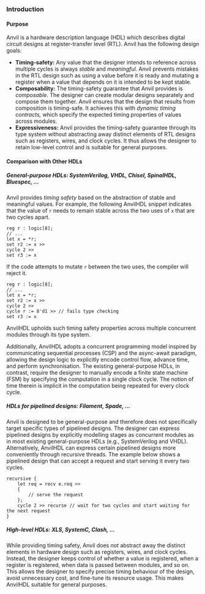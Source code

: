 ### Introduction

#### Purpose

Anvil is a hardware description language (HDL) which
describes digital circuit designs at register-transfer level (RTL).
Anvil has the following design goals:

- **Timing-safety:** Any value that the designer intends to reference across multiple
    cycles is always _stable_ and _meaningful._ Anvil prevents mistakes in the RTL design
    such as using a value before it is ready and mutating a register when a value that
    depends on it is intended to be kept stable.
- **Composability:** The timing-safety guarantee that Anvil provides is _composable._
    The designer can create modular designs separately and compose them together.
    Anvil ensures that the design that results from composition is timing-safe.
    It achieves this with _dynamic timing contracts,_ which specify the expected timing
    properties of values across modules.
- **Expressiveness:** Anvil provides the timing-safety guarantee through its type system without abstracting
    away distinct elements of RTL designs such as registers, wires, and clock cycles.
    It thus allows the designer to retain low-level control and
    is suitable for general purposes.

#### Comparison with Other HDLs

##### General-purpose HDLs: SystemVerilog, VHDL, Chisel, SpinalHDL, Bluespec, ...

Anvil provides _timing safety_ based on
the abstraction of stable and meaningful values.
For example, the following
AnvilHDL snippet indicates that the value of `r` needs to remain stable
across the two uses of `x` that are two cycles apart.

```
reg r : logic[8];
// ...
let x = *r;
set r2 := x >>
cycle 2 >>
set r3 := x
```

If the code attempts to mutate `r` between the two uses, the compiler will reject it.

```
reg r : logic[8];
// ...
let x = *r;
set r2 := x >>
cycle 2 >>
cycle r := 8'd1 >> // fails type checking
set r3 := x
```

AnvilHDL upholds such timing safety properties across multiple concurrent modules
through its type system.

Additionally, AnvilHDL adopts a concurrent programming model inspired by
communicating sequential processes (CSP) and the async-await paradigm, allowing
the design logic to explicitly encode control flow, advance time, and perform
synchronisation. The existing general-purpose HDLs, in contrast, require the designer
to manually encode a finite state machine (FSM) by specifying the computation
in a single clock cycle. The notion of time therein is implicit in the computation
being repeated for every clock cycle.

##### HDLs for pipelined designs: Filament, Spade, ...

Anvil is designed to be general-purpose and
therefore does not specifically target specific types of pipelined designs.
The designer can express pipelined designs by explicitly modelling stages as
concurrent modules as in most existing general-purpose HDLs (e.g., SystemVerilog
and VHDL). Alternatively, AnvilHDL can express certain pipelined
designs more conveniently through recursive threads. The example below shows
a pipelined design that can accept a request and start serving it every two cycles.

```
recursive {
    let req = recv e.req >>
    {
        // serve the request
    };
    cycle 2 >> recurse // wait for two cycles and start waiting for the next request
}
```

##### High-level HDLs: XLS, SystemC, Clash, ...

While providing timing safety, Anvil does _not_ abstract away the distinct elements
in hardware design such as registers, wires, and clock cycles.
Instead, the designer keeps control of whether a value is registered,
when a register is registered, when data is passed between modules, and so on.
This allows the designer to specify precise timing behaviour of the design, avoid
unnecessary cost, and fine-tune its resource usage.
This makes AnvilHDL suitable for general purposes.
